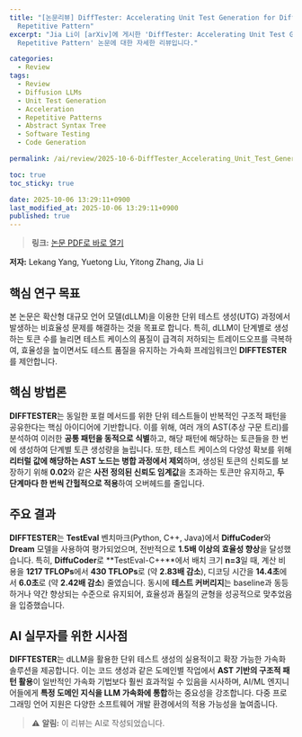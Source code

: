 ```yaml
---
title: "[논문리뷰] DiffTester: Accelerating Unit Test Generation for Diffusion LLMs via
  Repetitive Pattern"
excerpt: "Jia Li이 [arXiv]에 게시한 'DiffTester: Accelerating Unit Test Generation for Diffusion LLMs via
  Repetitive Pattern' 논문에 대한 자세한 리뷰입니다."

categories:
  - Review
tags:
  - Review
  - Diffusion LLMs
  - Unit Test Generation
  - Acceleration
  - Repetitive Patterns
  - Abstract Syntax Tree
  - Software Testing
  - Code Generation

permalink: /ai/review/2025-10-6-DiffTester_Accelerating_Unit_Test_Generation_for_Diffusion_LLMs_via_Repetitive_Pattern/

toc: true
toc_sticky: true

date: 2025-10-06 13:29:11+0900
last_modified_at: 2025-10-06 13:29:11+0900
published: true
---
```

> **링크:** [논문 PDF로 바로 열기](https://arxiv.org/abs/2509.24975)

**저자:** Lekang Yang, Yuetong Liu, Yitong Zhang, Jia Li



## 핵심 연구 목표
본 논문은 확산형 대규모 언어 모델(dLLM)을 이용한 단위 테스트 생성(UTG) 과정에서 발생하는 비효율성 문제를 해결하는 것을 목표로 합니다. 특히, dLLM이 단계별로 생성하는 토큰 수를 늘리면 테스트 케이스의 품질이 급격히 저하되는 트레이드오프를 극복하여, 효율성을 높이면서도 테스트 품질을 유지하는 가속화 프레임워크인 **DIFFTESTER**를 제안합니다.

## 핵심 방법론
**DIFFTESTER**는 동일한 포컬 메서드를 위한 단위 테스트들이 반복적인 구조적 패턴을 공유한다는 핵심 아이디어에 기반합니다. 이를 위해, 여러 개의 AST(추상 구문 트리)를 분석하여 이러한 **공통 패턴을 동적으로 식별**하고, 해당 패턴에 해당하는 토큰들을 한 번에 생성하여 단계별 토큰 생성량을 늘립니다. 또한, 테스트 케이스의 다양성 확보를 위해 **리터럴 값에 해당하는 AST 노드는 병합 과정에서 제외**하며, 생성된 토큰의 신뢰도를 보장하기 위해 **0.02**와 같은 **사전 정의된 신뢰도 임계값**을 초과하는 토큰만 유지하고, **두 단계마다 한 번씩 간헐적으로 적용**하여 오버헤드를 줄입니다.

## 주요 결과
**DIFFTESTER**는 **TestEval** 벤치마크(Python, C++, Java)에서 **DiffuCoder**와 **Dream** 모델을 사용하여 평가되었으며, 전반적으로 **1.5배 이상의 효율성 향상**을 달성했습니다. 특히, **DiffuCoder**로 **TestEval-C++**에서 배치 크기 **n=3**일 때, 계산 비용을 **1217 TFLOPs**에서 **430 TFLOPs**로 (약 **2.83배 감소**), 디코딩 시간을 **14.4초**에서 **6.0초**로 (약 **2.42배 감소**) 줄였습니다. 동시에 **테스트 커버리지**는 baseline과 동등하거나 약간 향상되는 수준으로 유지되어, 효율성과 품질의 균형을 성공적으로 맞추었음을 입증했습니다.

## AI 실무자를 위한 시사점
**DIFFTESTER**는 dLLM을 활용한 단위 테스트 생성의 실용적이고 확장 가능한 가속화 솔루션을 제공합니다. 이는 코드 생성과 같은 도메인별 작업에서 **AST 기반의 구조적 패턴 활용**이 일반적인 가속화 기법보다 훨씬 효과적일 수 있음을 시사하며, AI/ML 엔지니어들에게 **특정 도메인 지식을 LLM 가속화에 통합**하는 중요성을 강조합니다. 다중 프로그래밍 언어 지원은 다양한 소프트웨어 개발 환경에서의 적용 가능성을 높여줍니다.

> ⚠️ **알림:** 이 리뷰는 AI로 작성되었습니다.